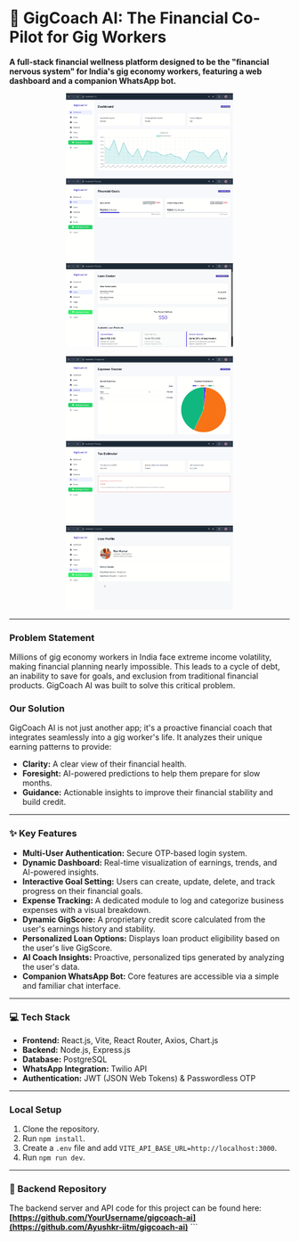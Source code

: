 # 🚀 GigCoach AI: The Financial Co-Pilot for Gig Workers

**A full-stack financial wellness platform designed to be the "financial nervous system" for India's gig economy workers, featuring a web dashboard and a companion WhatsApp bot.**

<p align="center">
  <img src="./assets/1.png" width="300" alt="Dashboard Overview">
  <img src="./assets/2 .png" width="300" alt="WhatsApp Chat Interface">
  <img src="./assets/3.png" width="300" alt="Income Insights Graph">
</p>
<p align="center">
  <img src="./assets/4.png" width="300" alt="Expense Tracking Feature">
  <img src="./assets/5.png" width="300" alt="Goal Setting Page">
  <img src="./assets/6 .png" width="300" alt="Financial Health Score">
</p>


---

### Problem Statement
Millions of gig economy workers in India face extreme income volatility, making financial planning nearly impossible. This leads to a cycle of debt, an inability to save for goals, and exclusion from traditional financial products. GigCoach AI was built to solve this critical problem.

### Our Solution
GigCoach AI is not just another app; it's a proactive financial coach that integrates seamlessly into a gig worker's life. It analyzes their unique earning patterns to provide:
- **Clarity:** A clear view of their financial health.
- **Foresight:** AI-powered predictions to help them prepare for slow months.
- **Guidance:** Actionable insights to improve their financial stability and build credit.

---

### ✨ Key Features

* **Multi-User Authentication:** Secure OTP-based login system.
* **Dynamic Dashboard:** Real-time visualization of earnings, trends, and AI-powered insights.
* **Interactive Goal Setting:** Users can create, update, delete, and track progress on their financial goals.
* **Expense Tracking:** A dedicated module to log and categorize business expenses with a visual breakdown.
* **Dynamic GigScore:** A proprietary credit score calculated from the user's earnings history and stability.
* **Personalized Loan Options:** Displays loan product eligibility based on the user's live GigScore.
* **AI Coach Insights:** Proactive, personalized tips generated by analyzing the user's data.
* **Companion WhatsApp Bot:** Core features are accessible via a simple and familiar chat interface.

---

### 💻 Tech Stack

* **Frontend:** React.js, Vite, React Router, Axios, Chart.js
* **Backend:** Node.js, Express.js
* **Database:** PostgreSQL
* **WhatsApp Integration:** Twilio API
* **Authentication:** JWT (JSON Web Tokens) & Passwordless OTP

---

### Local Setup

1.  Clone the repository.
2.  Run `npm install`.
3.  Create a `.env` file and add `VITE_API_BASE_URL=http://localhost:3000`.
4.  Run `npm run dev`.

---

### 🔗 Backend Repository
The backend server and API code for this project can be found here:
**[https://github.com/YourUsername/gigcoach-ai](https://github.com/Ayushkr-iitm/gigcoach-ai)** ```
